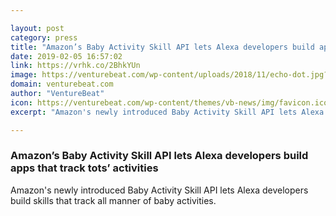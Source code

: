 ```yaml
---

layout: post
category: press
title: "Amazon’s Baby Activity Skill API lets Alexa developers build apps that track tots’ activities"
date: 2019-02-05 16:57:02
link: https://vrhk.co/2BhkYUn
image: https://venturebeat.com/wp-content/uploads/2018/11/echo-dot.jpg?w=1200&strip=all
domain: venturebeat.com
author: "VentureBeat"
icon: https://venturebeat.com/wp-content/themes/vb-news/img/favicon.ico
excerpt: "Amazon's newly introduced Baby Activity Skill API lets Alexa developers build skills that track all manner of baby activities."

---
```


### Amazon’s Baby Activity Skill API lets Alexa developers build apps that track tots’ activities

Amazon's newly introduced Baby Activity Skill API lets Alexa developers build skills that track all manner of baby activities.